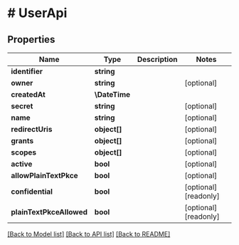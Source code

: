 # # UserApi

## Properties

Name | Type | Description | Notes
------------ | ------------- | ------------- | -------------
**identifier** | **string** |  |
**owner** | **string** |  | [optional]
**createdAt** | **\DateTime** |  |
**secret** | **string** |  | [optional]
**name** | **string** |  | [optional]
**redirectUris** | **object[]** |  | [optional]
**grants** | **object[]** |  | [optional]
**scopes** | **object[]** |  | [optional]
**active** | **bool** |  | [optional]
**allowPlainTextPkce** | **bool** |  | [optional]
**confidential** | **bool** |  | [optional] [readonly]
**plainTextPkceAllowed** | **bool** |  | [optional] [readonly]

[[Back to Model list]](../../README.md#models) [[Back to API list]](../../README.md#endpoints) [[Back to README]](../../README.md)
